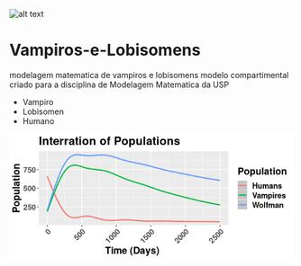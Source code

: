

![alt text](https://magiaysangre.files.wordpress.com/2010/08/vampiros-y-hombres-lobo.jpg)

# Vampiros-e-Lobisomens

modelagem matematica de vampiros e lobisomens
modelo compartimental criado para a disciplina de Modelagem Matematica da USP
* Vampiro
* Lobisomen
* Humano

![populacoes ao longo do tempo](https://github.com/ncespedesc/Vampiros-e-Lobisomens/blob/master/vampi.png?raw=true)





